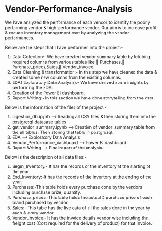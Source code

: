 # Vendor-Performance-Analysis
We have analyzed the performance of each vendor to identify the poorly performing vendor & high-performance vendor. 
Our aim is to increase profit & reduce inventory management cost by analyzing the vendor performances.

Below are the steps that I have performed into the project:-

1. Data Collection:- We have created vendor summary table by fetching required columns from various tables like 	Purchases,	Purchase_prices,Sales,	Vendor_Invoice.
2. Data Cleaning & transformation:- In this step we have cleaned the data & created some new columns from the existing columns.
3. EDA( Exploratory Data Analysis):- We have derived some insights by performing the EDA.
4. Creation of the Power BI dashboard.
5. Report Writing:- In this section we have done storytelling from the data.

Below is the information of the files of the project:-

1. ingestion_db.ipynb --> Reading all CSV files & then storing them into the postgresql database tables.
2. get_vendor_summary.ipynb --> Creation of vendor_summary_table from the all tables. Then storing that table in postgresql.
3. EDA --> Exploratory Data Analysis
4. Vendor_Performance_dashboard --> Power BI dashboard.
5. Report Writing --> Final report of the analysis. 
   
Below is the description of all data files:-

1. Begin_Inventory:- It has the records of the inventory at the starting of the year.
2. End_Inventory:-It has the records of the inventory at the ending of the year.
3. Purchases:-This table holds every purchase done by the vendors including purchase prize, quantity.
4. Purchase_prices:-This table holds the actual & purchase price of each brand purchased by vendor.
5. Sales:- This table has the live data of all the sales done in the year by each & every vendor.
6. Vendor_Invoice:- It has the invoice details vendor wise including the freight cost (Cost required for the delivery of product) for that invoice. 
